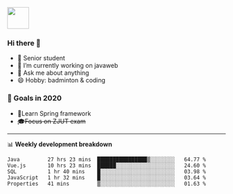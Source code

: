 <img src="https://github.com/egoist/egoist/raw/master/balloon.gif" width="50">

### Hi there 🐏

- 🌱 Senior student
- 🔭 I’m currently working on javaweb
- 💬 Ask me about anything
- 😄 Hobby: badminton & coding

### 🚀 Goals in 2020
+ 🍃Learn Spring framework
+ ~~🎓Focus on ZJUT exam~~
-------

📊 **Weekly development breakdown**
<!--START_SECTION:waka-->
```text
Java         27 hrs 23 mins  ████████████████▒░░░░░░░░   64.77 % 
Vue.js       10 hrs 23 mins  ██████░░░░░░░░░░░░░░░░░░░   24.60 % 
SQL          1 hr 40 mins    █░░░░░░░░░░░░░░░░░░░░░░░░   03.98 % 
JavaScript   1 hr 32 mins    █░░░░░░░░░░░░░░░░░░░░░░░░   03.64 % 
Properties   41 mins         ▒░░░░░░░░░░░░░░░░░░░░░░░░   01.63 % 
```
<!--END_SECTION:waka-->

